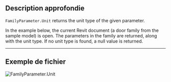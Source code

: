## Description approfondie
`FamilyParameter.Unit` returns the unit type of the given parameter.

In the example below, the current Revit document (a door family from the sample model) is open. The parameters in the family are returned, along with the unit type. If no unit type is found, a null value is returned.
___
## Exemple de fichier

![FamilyParameter.Unit](./Revit.Elements.FamilyParameter.Unit_img.jpg)
